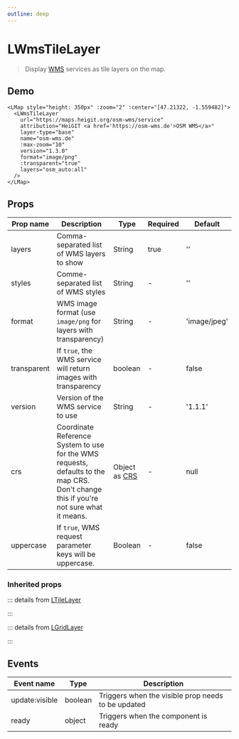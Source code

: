 ```yaml
---
outline: deep
---
```


# LWmsTileLayer

> Display [WMS](https://en.wikipedia.org/wiki/Web_Map_Service) services as tile layers on the map.

## Demo

<script setup>
import L from "leaflet";
import "leaflet/dist/leaflet.css";
import { LMap, LWmsTileLayer } from '@vue-leaflet/vue-leaflet';
</script>

<LMap style="height: 350px" :zoom="2" :center="[47.21322, -1.559482]">
  <LWmsTileLayer
    url="https://maps.heigit.org/osm-wms/service"
    attribution="HeiGIT <a href='https://osm-wms.de'>OSM WMS</a>"
    layer-type="base"
    name="osm-wms.de"
    :max-zoom="10"
    version="1.3.0"
    format="image/png"
    :transparent="true"
    layers="osm_auto:all"
  />
</LMap>

```vue
<LMap style="height: 350px" :zoom="2" :center="[47.21322, -1.559482]">
  <LWmsTileLayer
    url="https://maps.heigit.org/osm-wms/service"
    attribution="HeiGIT <a href='https://osm-wms.de'>OSM WMS</a>"
    layer-type="base"
    name="osm-wms.de"
    :max-zoom="10"
    version="1.3.0"
    format="image/png"
    :transparent="true"
    layers="osm_auto:all"
  />
</LMap>
```

## Props

| Prop name   | Description                                                                                                                           | Type                                                      | Required | Default      |
| ----------- | ------------------------------------------------------------------------------------------------------------------------------------- | --------------------------------------------------------- | -------- | ------------ |
| layers      | Comma-separated list of WMS layers to show                                                                                            | String                                                    | true     | ''           |
| styles      | Comme-separated list of WMS styles                                                                                                    | String                                                    | -        | ''           |
| format      | WMS image format (use `image/png` for layers with transparency)                                                                       | String                                                    | -        | 'image/jpeg' |
| transparent | If `true`, the WMS service will return images with transparency                                                                       | boolean                                                   | -        | false        |
| version     | Version of the WMS service to use                                                                                                     | String                                                    | -        | '1.1.1'      |
| crs         | Coordinate Reference System to use for the WMS requests, defaults to the map CRS. Don't change this if you're not sure what it means. | Object as [CRS](https://leafletjs.com/reference.html#crs) | -        | null         |
| uppercase   | If `true`, WMS request parameter keys will be uppercase.                                                                              | Boolean                                                   | -        | false        |

### Inherited props 

::: details from [LTileLayer](/components/l-tile-layer)

<!--@include: ./props/tile-layer-props.md-->
:::

::: details from [LGridLayer](/components/l-grid-layer)

<!--@include: ./props/grid-layer-props.md-->
:::

<!--@include: ./props/layer-props.md-->

## Events

| Event name     | Type    | Description                                        |
| -------------- | ------- | -------------------------------------------------- |
| update:visible | boolean | Triggers when the visible prop needs to be updated |
| ready          | object  | Triggers when the component is ready               |
